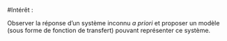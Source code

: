 #Intérêt :

Observer la réponse d’un système inconnu _a priori_ et proposer un modèle (sous forme de fonction de transfert) pouvant représenter ce système.
